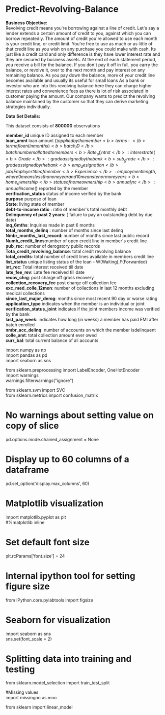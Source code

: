 # Predict-Revolving-Balance

<b>Business Objective:</b><br>
Revolving credit means you're borrowing against a line of credit. Let's say a lender extends a certain amount of credit to you, against which you can borrow repeatedly. The amount of credit you're allowed to use each month is your credit line, or credit limit. You're free to use as much or as little of that credit line as you wish on any purchase you could make with cash. Its just like a credit card and only difference is they have lower interest rate and they are secured by business assets.
At the end of each statement period, you receive a bill for the balance. If you don't pay it off in full, you carry the balance, or revolve it, over to the next month and pay interest on any remaining balance. As you pay down the balance, more of your credit line becomes available and usually its useful for small loans
As a bank or investor who are into this revolving balance here they can charge higher interest rates and convenience fees as there is lot of risk associated in customer paying the amount. Our company wants to predict the revolving balance maintained by the customer so that they can derive marketing strategies individually.

<b>Data Set Details:</b>    
    
This dataset consists of <b>800000</b> observations    
    
<b>member_id</b> unique ID assigned to each member    
<b>loan_amnt</b> loan amount ($) applied by the member    
<b>terms:</b>  term of loan (in months)    
<b>batch_ID</b> batch numbers allotted to members    
<b>Rate_of_intrst</b>:  interest rate (%) on loan    
<b>Grade</b>:grade assigned by the bank    
<b>sub_grade</b>: grade assigned by the bank    
<b>emp_designation</b> job / Employer title of member    
<b>Experience</b>: employment length, where 0 means less than one year and 10 means ten or more years    
<b>home_ownership</b> status of home ownership    
<b>annual_inc</b>: annual income ($) reported by the member    
<b>verification_status</b> status of income verified by the bank    
<b>purpose</b> purpose of loan    
<b>State</b>: living state of member    
<b>debt-to-income ratio</b> : ratio of member's total monthly debt    
<b>Delinquency of past 2 years</b>:  ( failure to pay an outstanding debt by due date)    
<b>inq_6mths</b>: Inquiries made in past 6 months    
<b>total_months_delinq</b> : number of months since last delinq    
<b>Nmbr_months_last_record</b>: number of months since last public record    
<b>Numb_credit_lines</b>:number of open credit line in member's credit line    
<b>pub_rec</b>: number of derogatory public records    
<b>Tota_credit_revolving_balance</b>: total credit revolving balance    
<b>total_credits</b>: total number of credit lines available in members credit line    
<b>list_statu</b>s unique listing status of the loan - W(Waiting),F(Forwarded)    
<b>int_rec</b>: Total interest received till date    
<b>late_fee_rev</b>: Late fee received till date    
<b>recov_chrg</b>: post charge off gross recovery    
<b>collection_recovery_fee</b> post charge off collection fee    
<b>exc_med_colle_12mon</b>: number of collections in last 12 months excluding medical collections    
<b>since_last_major_derog</b>: months since most recent 90 day or worse rating    
<b>application_type</b> indicates when the member is an individual or joint    
<b>verification_status_joint</b> indicates if the joint members income was verified by the bank    
<b>last_pay_week</b>: indicates how long (in weeks) a member has paid EMI after batch enrolled    
<b>nmbr_acc_delinq</b>: number of accounts on which the member isdelinquent    
<b>colle_amt</b>: total collection amount ever owed    
<b>curr_bal</b>: total current balance of all accounts    

import numpy as np    
import pandas as pd    
import seaborn as sns    
    
from sklearn.preprocessing import LabelEncoder, OneHotEncoder    
import warnings    
warnings.filterwarnings("ignore")    
    
from sklearn.svm import SVC    
from sklearn.metrics import confusion_matrix    
    
# No warnings about setting value on copy of slice    
pd.options.mode.chained_assignment = None    
    
# Display up to 60 columns of a dataframe    
pd.set_option('display.max_columns', 60)    
    
# Matplotlib visualization    
import matplotlib.pyplot as plt    
#%matplotlib inline    
    
# Set default font size    
plt.rcParams['font.size'] = 24    
    
# Internal ipython tool for setting figure size    
from IPython.core.pylabtools import figsize    
    
# Seaborn for visualization    
import seaborn as sns    
sns.set(font_scale = 2)    
    
# Splitting data into training and testing    
from sklearn.model_selection import train_test_split    
    
#Missing values    
import missingno as mno    
    
from sklearn import linear_model    
